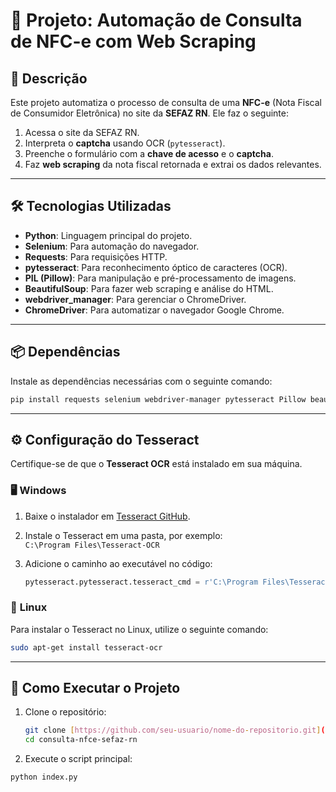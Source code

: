 # 🧾 **Projeto: Automação de Consulta de NFC-e com Web Scraping**

## 📜 **Descrição**

Este projeto automatiza o processo de consulta de uma **NFC-e** (Nota Fiscal de Consumidor Eletrônica) no site da **SEFAZ RN**. Ele faz o seguinte:

1. Acessa o site da SEFAZ RN.
2. Interpreta o **captcha** usando OCR (`pytesseract`).
3. Preenche o formulário com a **chave de acesso** e o **captcha**.
4. Faz **web scraping** da nota fiscal retornada e extrai os dados relevantes.

---

## 🛠️ **Tecnologias Utilizadas**

- **Python**: Linguagem principal do projeto.
- **Selenium**: Para automação do navegador.
- **Requests**: Para requisições HTTP.
- **pytesseract**: Para reconhecimento óptico de caracteres (OCR).
- **PIL (Pillow)**: Para manipulação e pré-processamento de imagens.
- **BeautifulSoup**: Para fazer web scraping e análise do HTML.
- **webdriver_manager**: Para gerenciar o ChromeDriver.
- **ChromeDriver**: Para automatizar o navegador Google Chrome.

---

## 📦 **Dependências**

Instale as dependências necessárias com o seguinte comando:

```bash
pip install requests selenium webdriver-manager pytesseract Pillow beautifulsoup4
```
---
## ⚙️ **Configuração do Tesseract**

Certifique-se de que o **Tesseract OCR** está instalado em sua máquina.


### 🖥️ **Windows**

1. Baixe o instalador em [Tesseract GitHub](https://github.com/UB-Mannheim/tesseract/wiki).

2. Instale o Tesseract em uma pasta, por exemplo:  
   `C:\Program Files\Tesseract-OCR`

3. Adicione o caminho ao executável no código:

   ```python
   pytesseract.pytesseract.tesseract_cmd = r'C:\Program Files\Tesseract-OCR\tesseract.exe'
   ```

### 🐧 **Linux**

Para instalar o Tesseract no Linux, utilize o seguinte comando:

```bash
sudo apt-get install tesseract-ocr
```
---
## 🚀 **Como Executar o Projeto**

1. Clone o repositório:

   ```bash
   git clone [https://github.com/seu-usuario/nome-do-repositorio.git](https://github.com/alebona/consulta-nfce-sefaz-rn.git)
   cd consulta-nfce-sefaz-rn
    ```
2. Execute o script principal:

```bash
python index.py
```
